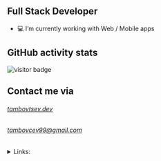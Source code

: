 ## Full Stack Developer



- 💻 I’m currently working with Web / Mobile apps
<!-- - 🌱 I’m currently learning HA clusters and AI/ML apps -->

## GitHub activity stats

![visitor badge](https://nostalgic-organic-mushroom.glitch.me/badge?page_id=VladimirTambovtsev.visitor-badge&left_text=Profile%20Views)

<!-- 
<div class="container">
  <div class="row">
    <div class="col" style="align-items: flex-start;">
      <img src="https://github-readme-stats.vercel.app/api/top-langs/?username=VladimirTambovtsev" alt="Top langs">
      <img src="https://github-readme-stats.vercel.app/api?username=VladimirTambovtsev&show_icons=true&hide_border=true" alt="GitHub stats">
    </div>
  </div>
</div> -->


## Contact me via

  ###### [tambovtsev.dev](http://tambovtsev.dev)
  ###### tambovcev99@gmail.com


<details>
  <summary>Links:</summary>
  
  <br>

  - [LinkedIn](https://www.linkedin.com/in/vladimir-tambovtsev/)
  - [GitLab](https://gitlab.com/tambovcev99)
  - [NPM](  https://www.npmjs.com/~vladimir44)
  - [Codepen](https://codepen.io/Vladimir44)
  - [DockerHub](https://hub.docker.com/u/vladimir44)
  - [Expo](https://expo.io/@vladimirtambovtsev)


<!-- ![Github](https://github-readme-stats.vercel.app/api?username=VladimirTambovtsev&show_icons=true) -->

</details>
